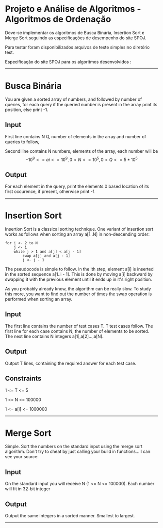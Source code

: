 # Projeto e Análise de Algoritmos - Algoritmos de Ordenação

Deve-se implementar os algoritmos de Busca Binária, Insertion Sort e Merge Sort seguindo as especificações de desempenho do site SPOJ.

Para testar foram disponibilizados arquivos de teste simples no diretório test.

Especificação do site SPOJ para os algoritmos desenvolvidos :
____

# Busca Binária

You are given a sorted array of numbers, and followed by number of queries, for each query if the queried number is present in the array print its position, else print -1.

## Input
First line contains N Q, number of elements in the array and number of queries to follow,

Second line contains N numbers, elements of the array, each number will be 
$$ -10^9<= ai <= 10^9, 0 < N <= 10^5, 0 < Q <= 5*10^5 $$

## Output
For each element in the query, print the elements 0 based location of its first occurence, if present, otherwise print -1.
____

# Insertion Sort

Insertion Sort is a classical sorting technique. One variant of insertion sort works as follows when sorting an array a[1..N] in non-descending order:

~~~
for i <- 2 to N
    j <- i
    while j > 1 and a[j] < a[j - 1]
        swap a[j] and a[j - 1]
        j <- j - 1
~~~

The pseudocode is simple to follow. In the ith step, element a[i] is inserted in the sorted sequence a[1..i - 1]. This is done by moving a[i] backward by swapping it with the previous element until it ends up in it's right position.

As you probably already know, the algorithm can be really slow. To study this more, you want to find out the number of times the swap operation is performed when sorting an array.

## Input
The first line contains the number of test cases T. T test cases follow. The first line for each case contains N, the number of elements to be sorted. The next line contains N integers a[1],a[2]...,a[N].

## Output
Output T lines, containing the required answer for each test case.

## Constraints
1 <= T <= 5

1 <= N <= 100000

1 <= a[i] <= 1000000 

___

# Merge Sort

Simple. Sort the numbers on the standard input using the merge sort algorithm. Don't try to cheat by just calling your build in functions... I can see your source.

## Input
On the standard input you will receive N (1 <= N <= 100000). Each number will fit in 32-bit integer

## Output
Output the same integers in a sorted manner. Smallest to largest. 
____
